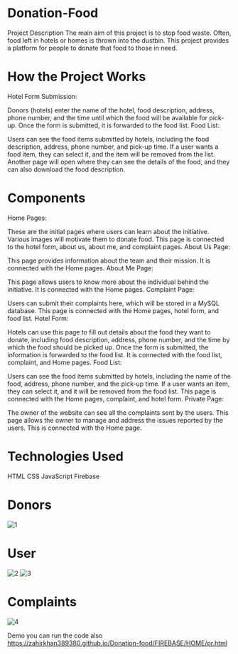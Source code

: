 # Donation-Food
Project Description
The main aim of this project is to stop food waste. Often, food left in hotels or homes is thrown into the dustbin. This project provides a platform for people to donate that food to those in need.

# How the Project Works
Hotel Form Submission:

Donors (hotels) enter the name of the hotel, food description, address, phone number, and the time until which the food will be available for pick-up.
Once the form is submitted, it is forwarded to the food list.
Food List:

Users can see the food items submitted by hotels, including the food description, address, phone number, and pick-up time.
If a user wants a food item, they can select it, and the item will be removed from the list. Another page will open where they can see the details of the food, and they can also download the food description.
# Components 
Home Pages:

These are the initial pages where users can learn about the initiative. Various images will motivate them to donate food.
This page is connected to the hotel form, about us, about me, and complaint pages.
About Us Page:

This page provides information about the team and their mission.
It is connected with the Home pages.
About Me Page:

This page allows users to know more about the individual behind the initiative.
It is connected with the Home pages.
Complaint Page:

Users can submit their complaints here, which will be stored in a MySQL database.
This page is connected with the Home pages, hotel form, and food list.
Hotel Form:

Hotels can use this page to fill out details about the food they want to donate, including food description, address, phone number, and the time by which the food should be picked up.
Once the form is submitted, the information is forwarded to the food list.
It is connected with the food list, complaint, and Home pages.
Food List:

Users can see the food items submitted by hotels, including the name of the food, address, phone number, and the pick-up time.
If a user wants an item, they can select it, and it will be removed from the food list.
This page is connected with the Home pages, complaint, and hotel form.
Private Page:

The owner of the website can see all the complaints sent by the users. This page allows the owner to manage and address the issues reported by the users.
This is connected with the Home page.
# Technologies Used
HTML
CSS
JavaScript
Firebase

# Donors


![1](https://github.com/user-attachments/assets/f369da32-dbac-43f0-8caf-a4524742c52b)

# User

![2](https://github.com/user-attachments/assets/19fff661-eb7e-404e-ab74-a0016be52320)
![3](https://github.com/user-attachments/assets/2b0f6388-e161-4b22-b375-ac0a11e5dc7b)

# Complaints

![4](https://github.com/user-attachments/assets/43bb3f2e-baa3-492d-bb02-967b27085d06)

Demo you can run the code also
https://zahirkhan389380.github.io/Donation-food/FIREBASE/HOME/pr.html
